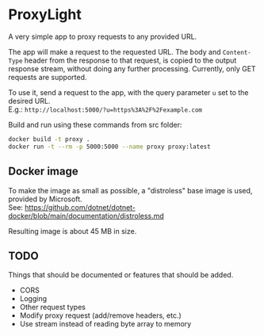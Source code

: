 # ProxyLight

A very simple app to proxy requests to any provided URL.

The app will make a request to the requested URL. The body and `Content-Type` header from the response to that request, is copied to the output response stream, without doing any further processing.
Currently, only GET requests are supported.

To use it, send a request to the app, with the query parameter `u` set to the desired URL.  
E.g.: `http://localhost:5000/?u=https%3A%2F%2Fexample.com`

Build and run using these commands from src folder:

```sh
docker build -t proxy .
docker run -t --rm -p 5000:5000 --name proxy proxy:latest
```

## Docker image

To make the image as small as possible, a "distroless" base image is used, provided by Microsoft.  
See: <https://github.com/dotnet/dotnet-docker/blob/main/documentation/distroless.md>

Resulting image is about 45 MB in size.


## TODO

Things that should be documented or features that should be added.

- CORS
- Logging
- Other request types
- Modify proxy request (add/remove headers, etc.)
- Use stream instead of reading byte array to memory
